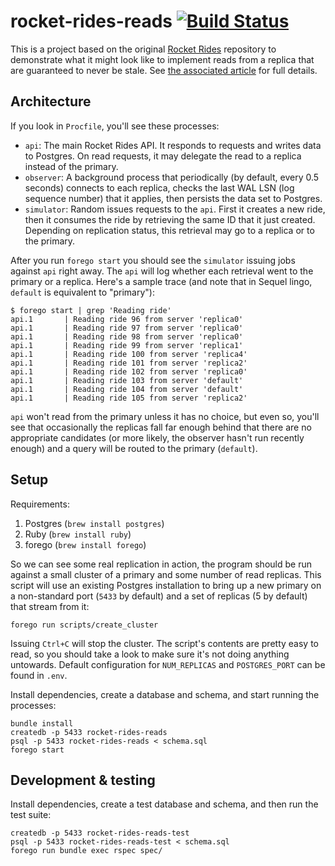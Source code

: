 # rocket-rides-reads [![Build Status](https://travis-ci.org/brandur/rocket-rides-reads.svg?branch=master)](https://travis-ci.org/brandur/rocket-rides-reads)

This is a project based on the original [Rocket Rides][rides] repository to
demonstrate what it might look like to implement reads from a replica that are
guaranteed to never be stale. See [the associated article][reads] for full
details.

## Architecture

If you look in `Procfile`, you'll see these processes:

* `api`: The main Rocket Rides API. It responds to requests and writes data to
  Postgres. On read requests, it may delegate the read to a replica instead of
  the primary.
* `observer`: A background process that periodically (by default, every 0.5
  seconds) connects to each replica, checks the last WAL LSN (log sequence
  number) that it applies, then persists the data set to Postgres.
* `simulator`: Random issues requests to the `api`. First it creates a new
  ride, then it consumes the ride by retrieving the same ID that it just
  created. Depending on replication status, this retrieval may go to a replica
  or to the primary.

After you run `forego start` you should see the `simulator` issuing jobs
against `api` right away. The `api` will log whether each retrieval went to the
primary or a replica. Here's a sample trace (and note that in Sequel lingo,
`default` is equivalent to "primary"):

```
$ forego start | grep 'Reading ride'
api.1       | Reading ride 96 from server 'replica0'
api.1       | Reading ride 97 from server 'replica0'
api.1       | Reading ride 98 from server 'replica0'
api.1       | Reading ride 99 from server 'replica1'
api.1       | Reading ride 100 from server 'replica4'
api.1       | Reading ride 101 from server 'replica2'
api.1       | Reading ride 102 from server 'replica0'
api.1       | Reading ride 103 from server 'default'
api.1       | Reading ride 104 from server 'default'
api.1       | Reading ride 105 from server 'replica2'
```

`api` won't read from the primary unless it has no choice, but even so, you'll
see that occasionally the replicas fall far enough behind that there are no
appropriate candidates (or more likely, the observer hasn't run recently
enough) and a query will be routed to the primary (`default`).

## Setup

Requirements:

1. Postgres (`brew install postgres`)
2. Ruby (`brew install ruby`)
3. forego (`brew install forego`)

So we can see some real replication in action, the program should be run
against a small cluster of a primary and some number of read replicas. This
script will use an existing Postgres installation to bring up a new primary on
a non-standard port (`5433` by default) and a set of replicas (5 by default)
that stream from it:

```
forego run scripts/create_cluster
```

Issuing `Ctrl+C` will stop the cluster. The script's contents are pretty easy
to read, so you should take a look to make sure it's not doing anything
untowards. Default configuration for `NUM_REPLICAS` and `POSTGRES_PORT` can be
found in `.env`.

Install dependencies, create a database and schema, and start running the
processes:

```
bundle install
createdb -p 5433 rocket-rides-reads
psql -p 5433 rocket-rides-reads < schema.sql
forego start
```

## Development & testing

Install dependencies, create a test database and schema, and then run the test
suite:

```
createdb -p 5433 rocket-rides-reads-test
psql -p 5433 rocket-rides-reads-test < schema.sql
forego run bundle exec rspec spec/
```

[reads]: https://brandur.org/postgres-reads
[rides]: https://github.com/stripe/stripe-connect-rocketrides

<!--
# vim: set tw=79:
-->
